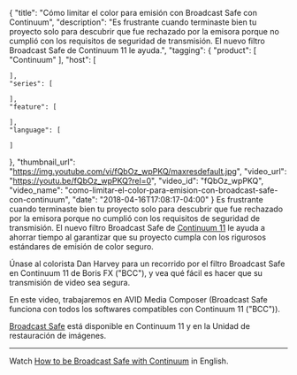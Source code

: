 {
  "title": "Cómo limitar el color para emisión con Broadcast Safe con Continuum",
  "description": "Es frustrante cuando terminaste bien tu proyecto solo para descubrir que fue rechazado por la emisora porque no cumplió con los requisitos de seguridad de transmisión. El nuevo filtro Broadcast Safe de Continuum 11 le ayuda.",
  "tagging": {
    "product": [
      "Continuum"
    ],
    "host": [

    ],
    "series": [

    ],
    "feature": [

    ],
    "language": [

    ]
  },
  "thumbnail_url": "https://img.youtube.com/vi/fQbOz_wpPKQ/maxresdefault.jpg",
  "video_url": "https://youtu.be/fQbOz_wpPKQ?rel=0",
  "video_id": "fQbOz_wpPKQ",
  "video_name": "como-limitar-el-color-para-emision-con-broadcast-safe-con-continuum",
  "date": "2018-04-16T17:08:17-04:00"
}
Es frustrante cuando terminaste bien tu proyecto solo para descubrir que fue rechazado por la emisora porque no cumplió con los requisitos de seguridad de transmisión. El nuevo filtro Broadcast Safe de [Continuum 11](/products/continuum/) le ayuda a ahorrar tiempo al garantizar que su proyecto cumpla con los rigurosos estándares de emisión de color seguro.

Únase al colorista Dan Harvey para un recorrido por el filtro Broadcast Safe en Continuum 11 de Boris FX ("BCC"), y vea qué fácil es hacer que su transmisión de video sea segura.

En este video, trabajaremos en AVID Media Composer (Broadcast Safe funciona con todos los softwares compatibles con Continuum 11 ("BCC")).

[Broadcast Safe](/effects/continuum-broadcast-safe/) está disponible en Continuum 11 y en la Unidad de restauración de imágenes.

<hr>

Watch [How to be Broadcast Safe with Continuum](/videos/how-to-be-broadcast-safe-with-continuum/) in English.
